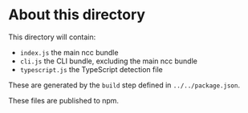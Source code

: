 # About this directory

This directory will contain:

- `index.js` the main ncc bundle
- `cli.js` the CLI bundle, excluding the main ncc bundle
- `typescript.js` the TypeScript detection file

These are generated by the `build` step defined in `../../package.json`.

These files are published to npm.
